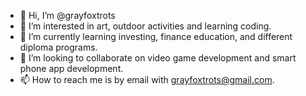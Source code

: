 - 👋 Hi, I’m @grayfoxtrots
- 👀 I’m interested in art, outdoor activities and learning coding.
- 🌱 I’m currently learning investing, finance education, and different diploma programs.
- 💞️ I’m looking to collaborate on video game development and smart phone app development.
- 📫 How to reach me is by email with grayfoxtrots@gmail.com.

<!---
grayfoxtrots/grayfoxtrots is a ✨ special ✨ repository because its `README.md` (this file) appears on your GitHub profile.
You can click the Preview link to take a look at your changes.
--->
